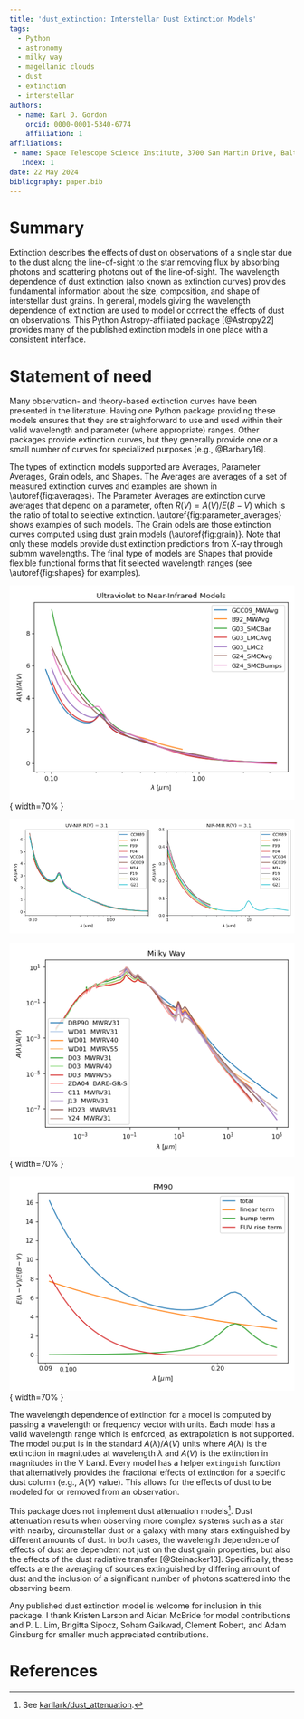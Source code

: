 ```yaml
---
title: 'dust_extinction: Interstellar Dust Extinction Models'
tags:
  - Python
  - astronomy
  - milky way
  - magellanic clouds
  - dust
  - extinction
  - interstellar
authors:
  - name: Karl D. Gordon
    orcid: 0000-0001-5340-6774
    affiliation: 1
affiliations:
 - name: Space Telescope Science Institute, 3700 San Martin Drive, Baltimore, MD, 21218, USA
   index: 1
date: 22 May 2024
bibliography: paper.bib
---
```


# Summary

Extinction describes the effects of dust on observations of a single star due
to the dust along the line-of-sight to the star removing flux by absorbing
photons and scattering photons out of the line-of-sight. The wavelength
dependence of dust extinction (also known as extinction curves) provides
fundamental information about the size, composition, and shape of interstellar
dust grains. In general, models giving the wavelength dependence of extinction
are used to model or correct the effects of dust on observations. This Python
Astropy-affiliated package [@Astropy22] provides many of the published
extinction models in one place with a consistent interface.

# Statement of need

Many observation- and theory-based extinction curves have been presented in the
literature. Having one Python package providing these models ensures that they
are straightforward to use and used within their valid wavelength and parameter
(where appropriate) ranges. Other packages provide extinction curves, but they
generally provide one or a small number of curves for specialized purposes
[e.g., @Barbary16].

The types of extinction models supported are Averages, Parameter Averages,
Grain odels, and Shapes. The Averages are averages of a set of measured
extinction curves and examples are shown in \autoref{fig:averages}. The
Parameter Averages are extinction curve averages that depend on a parameter,
often $R(V) = A(V)/E(B-V)$ which is the ratio of total to selective extinction.
\autoref{fig:parameter_averages} shows examples of such models. The Grain odels
are those extinction curves computed using dust grain models
(\autoref{fig:grain)}. Note that only these models provide dust extinction
predictions from X-ray through submm wavelengths. The final type of models are
Shapes that provide flexible functional forms that fit selected wavelength
ranges (see \autoref{fig:shapes} for examples).

![Examples of Average models based on observations in the Milky Way, Large Magellanic Cloud (LMC), and Small Magellanic Cloud (SMC) [@Bastiaansen92; @Gordon03; @Gordon09; @Gordon21; @Gordon24].\label{fig:averages}](average_models_uv_nir.png){
width=70% }

![Examples of Parameter Average models [@Cardelli89; @ODonnell94; @Fitzpatrick99; @Fitzpatrick04; @Valencic04; @Gordon09; @MaizApellaniz14; @Fitzpatrick19; @Decleir22; @Gordon23].\label{fig:parameter_averages}](parameter_average_models.png)

![Examples of Grain models that are based on fitting observed extinction curves as well as other dust observables (e.g., emission and polarization) [@Desert90; @Weingartner01; @Draine03; @Zubko04; @Compiegne11; @Jones13; @Hensley23; &Ysard24].\label{fig:grain}](grain_models.png){ width=70% }

![Example of a Shape model that is focused on decomposing the UV extinction curve [@Fitzpatrick90].\label{fig:shapes}](shape_models.png){ width=70% }

The wavelength dependence of extinction for a model is computed by passing a
wavelength or frequency vector with units. Each model has a valid wavelength
range which is enforced, as extrapolation is not supported. The model output is
in the standard $A(\lambda)/A(V)$ units where $A(\lambda)$ is the extinction in
magnitudes at wavelength $\lambda$ and $A(V)$ is the extinction in magnitudes
in the V band. Every model has a helper `extinguish` function that
alternatively provides the fractional effects of extinction for a specific dust
column (e.g., $A(V)$ value). This allows for the effects of dust to be modeled
for or removed from an observation.

This package does not implement dust attenuation models[^1]. Dust attenuation
results when observing more complex systems such as a star with nearby,
circumstellar dust or a galaxy with many stars extinguished by different
amounts of dust. In both cases, the wavelength dependence of effects of dust
are dependent not just on the dust grain properties, but also the effects of
the dust radiative transfer [@Steinacker13]. Specifically, these effects are
the averaging of sources extinguished by differing amount of dust and the
inclusion of a significant number of photons scattered into the observing beam.

[^1]: See [karllark/dust_attenuation](https://github.com/karllark/dust_attenuation).

Any published dust extinction model is welcome for inclusion in this package. I
thank Kristen Larson and Aidan McBride for model contributions and P. L. Lim,
Brigitta Sipocz, Soham Gaikwad, Clement Robert, and Adam Ginsburg for smaller
much appreciated contributions.

# References
